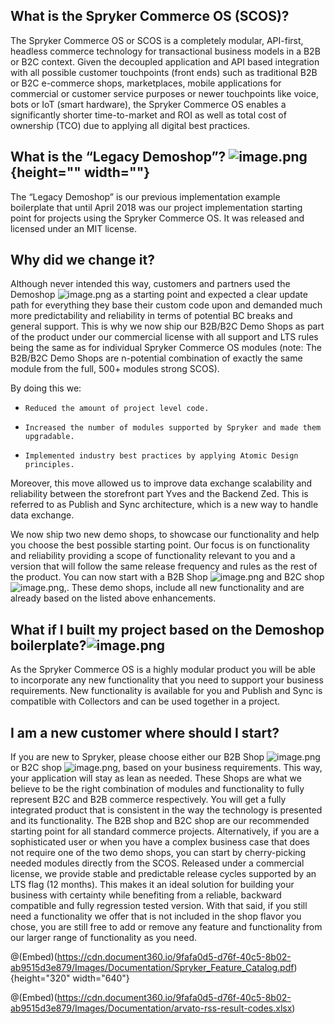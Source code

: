 ## What is the Spryker Commerce OS (SCOS)?

The Spryker Commerce OS or SCOS is a completely modular, API-first, headless commerce technology for transactional business models in a B2B or B2C context. Given the decoupled application and API based integration with all possible customer touchpoints (front ends) such as traditional B2B or B2C e-commerce shops, marketplaces, mobile applications for commercial or customer service purposes or newer touchpoints like voice, bots or IoT (smart hardware), the Spryker Commerce OS enables a significantly shorter time-to-market and ROI as well as total cost of ownership (TCO) due to applying all digital best practices.

## What is the “Legacy Demoshop”? ![image.png](https://cdn.document360.io/9fafa0d5-d76f-40c5-8b02-ab9515d3e879/Images/Documentation/image%2843%29.png){height="" width=""}

The “Legacy Demoshop” is our previous implementation example boilerplate that until April 2018 was our project implementation starting point for projects using the Spryker Commerce OS. It was released and licensed under an MIT license.

## Why did we change it?

Although never intended this way, customers and partners used the Demoshop ![image.png](https://cdn.document360.io/9fafa0d5-d76f-40c5-8b02-ab9515d3e879/Images/Documentation/image%2844%29.png) as a starting point and expected a clear update path for everything they base their custom code upon and demanded much more predictability and reliability in terms of potential BC breaks and general support. This is why we now ship our B2B/B2C Demo Shops as part of the product under our commercial license with all support and LTS rules being the same as for individual Spryker Commerce OS modules (note: The B2B/B2C Demo Shops are n-potential combination of exactly the same module from the full, 500+ modules strong SCOS).

By doing this we:

*     Reduced the amount of project level code.
*     Increased the number of modules supported by Spryker and made them upgradable.
*     Implemented industry best practices by applying Atomic Design principles.

Moreover, this move allowed us to improve data exchange scalability and reliability between the storefront part Yves and the Backend Zed. This is referred to as Publish and Sync architecture, which is a new way to handle data exchange.

We now ship two new demo shops, to showcase our functionality and help you choose the best possible starting point. Our focus is on functionality and reliability providing a scope of functionality relevant to you and a version that will follow the same release frequency and rules as the rest of the product. You can now start with a B2B Shop ![image.png](https://cdn.document360.io/9fafa0d5-d76f-40c5-8b02-ab9515d3e879/Images/Documentation/image%2845%29.png) and B2C shop ![image.png](https://cdn.document360.io/9fafa0d5-d76f-40c5-8b02-ab9515d3e879/Images/Documentation/image%2846%29.png),. These demo shops, include all new functionality and are already based on the listed above enhancements.

## What if I built my project based on the Demoshop boilerplate?![image.png](https://cdn.document360.io/9fafa0d5-d76f-40c5-8b02-ab9515d3e879/Images/Documentation/image%2844%29.png)

As the Spryker Commerce OS is a highly modular product you will be able to incorporate any new functionality that you need to support your business requirements. New functionality is available for you and Publish and Sync is compatible with Collectors and can be used together in a project.

## I am a new customer where should I start?

If you are new to Spryker, please choose either our B2B Shop ![image.png](https://cdn.document360.io/9fafa0d5-d76f-40c5-8b02-ab9515d3e879/Images/Documentation/image%2845%29.png) or B2C shop ![image.png](https://cdn.document360.io/9fafa0d5-d76f-40c5-8b02-ab9515d3e879/Images/Documentation/image%2846%29.png), based on your business requirements. This way, your application will stay as lean as needed. These Shops are what we believe to be the right combination of modules and functionality to fully represent B2C and B2B commerce respectively. You will get a fully integrated product that is consistent in the way the technology is presented and its functionality. The B2B shop and B2C shop are our recommended starting point for all standard commerce projects. Alternatively, if you are a sophisticated user or when you have a complex business case that does not require one of the two demo shops, you can start by cherry-picking needed modules directly from the SCOS. Released under a commercial license, we provide stable and predictable release cycles supported by an LTS flag (12 months). This makes it an ideal solution for building your business with certainty while benefiting from a reliable, backward compatible and fully regression tested version. With that said, if you still need a functionality we offer that is not included in the shop flavor you chose, you are still free to add or remove any feature and functionality from our larger range of functionality as you need.

@(Embed)(https://cdn.document360.io/9fafa0d5-d76f-40c5-8b02-ab9515d3e879/Images/Documentation/Spryker_Feature_Catalog.pdf){height="320" width="640"}

@(Embed)(https://cdn.document360.io/9fafa0d5-d76f-40c5-8b02-ab9515d3e879/Images/Documentation/arvato-rss-result-codes.xlsx)
